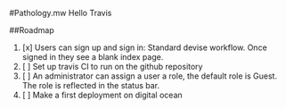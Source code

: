 #Pathology.mw
Hello Travis

##Roadmap
  1. [x] Users can sign up and sign in: Standard devise workflow. Once signed in they see a blank index page.
  2. [ ] Set up travis CI to run on the github repository
  3. [ ] An administrator can assign a user a role, the default role is Guest. The role is reflected in the status bar.
  4. [ ] Make a first deployment on digital ocean

